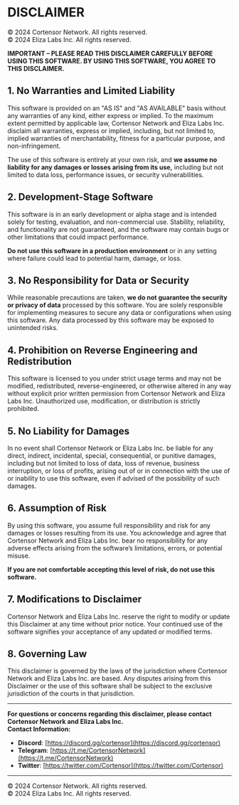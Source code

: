 # DISCLAIMER

© 2024 Cortensor Network. All rights reserved.  
© 2024 Eliza Labs Inc. All rights reserved.

**IMPORTANT – PLEASE READ THIS DISCLAIMER CAREFULLY BEFORE USING THIS SOFTWARE. BY USING THIS SOFTWARE, YOU AGREE TO THIS DISCLAIMER.**

## 1. No Warranties and Limited Liability

This software is provided on an "AS IS" and "AS AVAILABLE" basis without any warranties of any kind, either express or implied. To the maximum extent permitted by applicable law, Cortensor Network and Eliza Labs Inc. disclaim all warranties, express or implied, including, but not limited to, implied warranties of merchantability, fitness for a particular purpose, and non-infringement.

The use of this software is entirely at your own risk, and **we assume no liability for any damages or losses arising from its use,** including but not limited to data loss, performance issues, or security vulnerabilities.

## 2. Development-Stage Software

This software is in an early development or alpha stage and is intended solely for testing, evaluation, and non-commercial use. Stability, reliability, and functionality are not guaranteed, and the software may contain bugs or other limitations that could impact performance.

**Do not use this software in a production environment** or in any setting where failure could lead to potential harm, damage, or loss.

## 3. No Responsibility for Data or Security

While reasonable precautions are taken, **we do not guarantee the security or privacy of data** processed by this software. You are solely responsible for implementing measures to secure any data or configurations when using this software. Any data processed by this software may be exposed to unintended risks.

## 4. Prohibition on Reverse Engineering and Redistribution

This software is licensed to you under strict usage terms and may not be modified, redistributed, reverse-engineered, or otherwise altered in any way without explicit prior written permission from Cortensor Network and Eliza Labs Inc. Unauthorized use, modification, or distribution is strictly prohibited.

## 5. No Liability for Damages

In no event shall Cortensor Network or Eliza Labs Inc. be liable for any direct, indirect, incidental, special, consequential, or punitive damages, including but not limited to loss of data, loss of revenue, business interruption, or loss of profits, arising out of or in connection with the use of or inability to use this software, even if advised of the possibility of such damages.

## 6. Assumption of Risk

By using this software, you assume full responsibility and risk for any damages or losses resulting from its use. You acknowledge and agree that Cortensor Network and Eliza Labs Inc. bear no responsibility for any adverse effects arising from the software’s limitations, errors, or potential misuse.

**If you are not comfortable accepting this level of risk, do not use this software.**

## 7. Modifications to Disclaimer

Cortensor Network and Eliza Labs Inc. reserve the right to modify or update this Disclaimer at any time without prior notice. Your continued use of the software signifies your acceptance of any updated or modified terms.

## 8. Governing Law

This disclaimer is governed by the laws of the jurisdiction where Cortensor Network and Eliza Labs Inc. are based. Any disputes arising from this Disclaimer or the use of this software shall be subject to the exclusive jurisdiction of the courts in that jurisdiction.

---

**For questions or concerns regarding this disclaimer, please contact Cortensor Network and Eliza Labs Inc.**  
**Contact Information:**
- **Discord**: [https://discord.gg/cortensor](https://discord.gg/cortensor)
- **Telegram**: [https://t.me/CortensorNetwork](https://t.me/CortensorNetwork)
- **Twitter**: [https://twitter.com/Cortensor](https://twitter.com/Cortensor)

---

© 2024 Cortensor Network. All rights reserved.  
© 2024 Eliza Labs Inc. All rights reserved.
